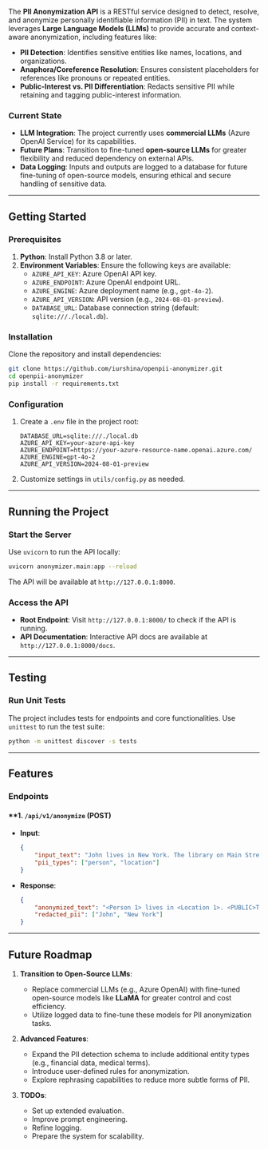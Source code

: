 The **PII Anonymization API** is a RESTful service designed to detect, resolve, and anonymize personally identifiable information (PII) in text. The system leverages **Large Language Models (LLMs)** to provide accurate and context-aware anonymization, including features like:

- **PII Detection**: Identifies sensitive entities like names, locations, and organizations.
- **Anaphora/Coreference Resolution**: Ensures consistent placeholders for references like pronouns or repeated entities.
- **Public-Interest vs. PII Differentiation**: Redacts sensitive PII while retaining and tagging public-interest information.

### **Current State**
- **LLM Integration**: The project currently uses **commercial LLMs** (Azure OpenAI Service) for its capabilities. 
- **Future Plans**: Transition to fine-tuned **open-source LLMs** for greater flexibility and reduced dependency on external APIs.
- **Data Logging**: Inputs and outputs are logged to a database for future fine-tuning of open-source models, ensuring ethical and secure handling of sensitive data.

---

## **Getting Started**

### **Prerequisites**
1. **Python**: Install Python 3.8 or later.
2. **Environment Variables**: Ensure the following keys are available:
   - `AZURE_API_KEY`: Azure OpenAI API key.
   - `AZURE_ENDPOINT`: Azure OpenAI endpoint URL.
   - `AZURE_ENGINE`: Azure deployment name (e.g., `gpt-4o-2`).
   - `AZURE_API_VERSION`: API version (e.g., `2024-08-01-preview`).
   - `DATABASE_URL`: Database connection string (default: `sqlite:///./local.db`).

### **Installation**
Clone the repository and install dependencies:

```bash
git clone https://github.com/iurshina/openpii-anonymizer.git
cd openpii-anonymizer
pip install -r requirements.txt
```

### **Configuration**
1. Create a `.env` file in the project root:
   ```plaintext
   DATABASE_URL=sqlite:///./local.db
   AZURE_API_KEY=your-azure-api-key
   AZURE_ENDPOINT=https://your-azure-resource-name.openai.azure.com/
   AZURE_ENGINE=gpt-4o-2
   AZURE_API_VERSION=2024-08-01-preview
   ```
2. Customize settings in `utils/config.py` as needed.

---

## **Running the Project**

### **Start the Server**
Use `uvicorn` to run the API locally:
```bash
uvicorn anonymizer.main:app --reload
```
The API will be available at `http://127.0.0.1:8000`.

### **Access the API**
- **Root Endpoint**: Visit `http://127.0.0.1:8000/` to check if the API is running.
- **API Documentation**: Interactive API docs are available at `http://127.0.0.1:8000/docs`.

---

## **Testing**

### **Run Unit Tests**
The project includes tests for endpoints and core functionalities. Use `unittest` to run the test suite:

```bash
python -m unittest discover -s tests
```
---

## **Features**

### **Endpoints**
#### **1. `/api/v1/anonymize` (POST)
- **Input**:
  ```json
  {
      "input_text": "John lives in New York. The library on Main Street is open to the public.",
      "pii_types": ["person", "location"]
  }
  ```
- **Response**:
  ```json
  {
      "anonymized_text": "<Person 1> lives in <Location 1>. <PUBLIC>The library on Main Street is open to the public.</PUBLIC>",
      "redacted_pii": ["John", "New York"]
  }
  ```

---

## **Future Roadmap**

1. **Transition to Open-Source LLMs**:
   - Replace commercial LLMs (e.g., Azure OpenAI) with fine-tuned open-source models like **LLaMA** for greater control and cost efficiency.
   - Utilize logged data to fine-tune these models for PII anonymization tasks.

2. **Advanced Features**:
    - Expand the PII detection schema to include additional entity types (e.g., financial data, medical terms).
    - Introduce user-defined rules for anonymization.
    - Explore rephrasing capabilities to reduce more subtle forms of PII.

3. **TODOs**:
    - Set up extended evaluation.
    - Improve prompt engineering.
    - Refine logging.
    - Prepare the system for scalability.